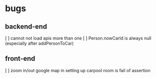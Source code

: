 # bugs

## backend-end

[ ] cannot not load apis more than one
[ ] Person.nowCarId is always null (especially after addPersonToCar)

## front-end

[ ] zoom in/out google map in setting up carpool room is fail of assertion
